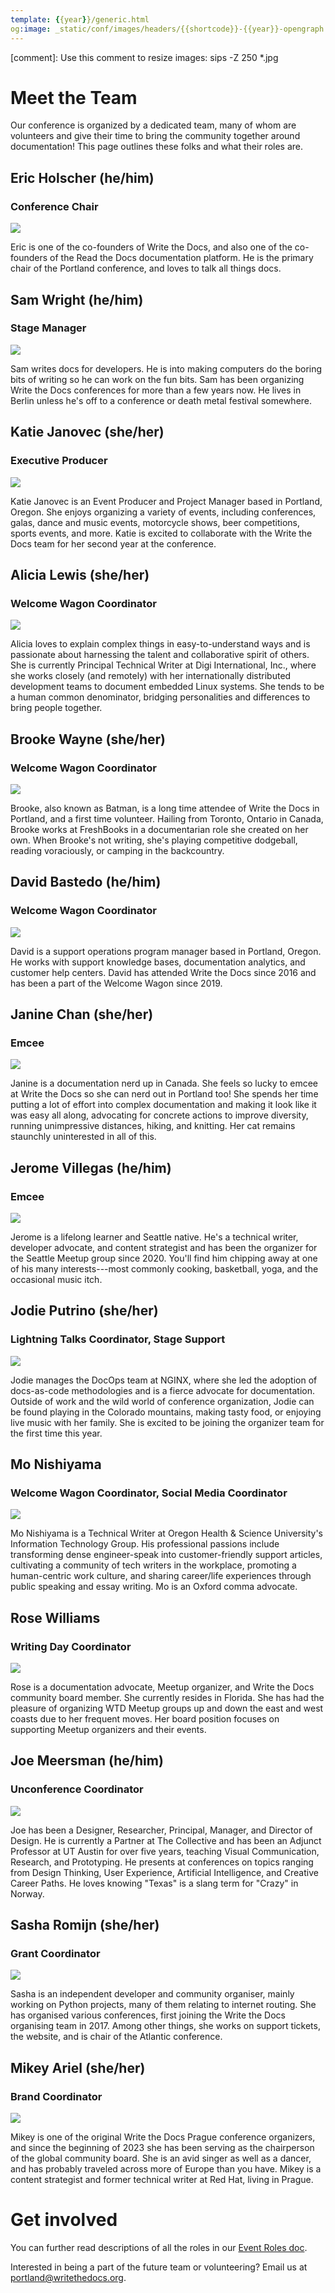 ```yaml
---
template: {{year}}/generic.html
og:image: _static/conf/images/headers/{{shortcode}}-{{year}}-opengraph.jpg
---
```


[comment]: Use this comment to resize images: sips -Z 250 *.jpg

# Meet the Team

Our conference is organized by a dedicated team, many of whom are volunteers and give their time to bring the community together around documentation! This page outlines these folks and what their roles are.

## Eric Holscher (he/him)

### Conference Chair

![](/_static/img/2024/team/eric.jpg)

Eric is one of the co-founders of Write the Docs, and also one of the co-founders of the Read the Docs documentation platform. He is the primary chair of the Portland conference, and loves to talk all things docs.

## Sam Wright (he/him)

### Stage Manager

![](/_static/img/2024/team/sam.jpg)

Sam writes docs for developers. He is into making computers do the boring bits of writing so he can work on the fun bits. Sam has been organizing Write the Docs conferences for more than a few years now. He lives in Berlin unless he's off to a conference or death metal festival somewhere.

## Katie Janovec (she/her)

### Executive Producer

![](/_static/img/2024/team/katie.jpg)

Katie Janovec is an Event Producer and Project Manager based in Portland, Oregon. She enjoys organizing a variety of events, including conferences, galas, dance and music events, motorcycle shows, beer competitions, sports events, and more. Katie is excited to collaborate with the Write the Docs team for her second year at the conference.

## Alicia Lewis (she/her)

### Welcome Wagon Coordinator

![](/_static/img/2024/team/alicia.jpg)

Alicia loves to explain complex things in easy-to-understand ways and is passionate about harnessing the talent and collaborative spirit of others. She is currently Principal Technical Writer at Digi International, Inc., where she works closely (and remotely) with her internationally distributed development teams to document embedded Linux systems. She tends to be a human common denominator, bridging personalities and differences to bring people together.

## Brooke Wayne (she/her)

### Welcome Wagon Coordinator

![](/_static/img/2024/team/brooke.jpg)

Brooke, also known as Batman, is a long time attendee of Write the Docs in Portland, and a first time volunteer. Hailing from Toronto, Ontario in Canada, Brooke works at FreshBooks in a documentarian role she created on her own. When Brooke's not writing, she's playing competitive dodgeball, reading voraciously, or camping in the backcountry.

## David Bastedo (he/him)

### Welcome Wagon Coordinator

![](/_static/img/2024/team/david.jpg)

David is a support operations program manager based in Portland, Oregon. He works with support knowledge bases, documentation analytics, and customer help centers. David has attended Write the Docs since 2016 and has been a part of the Welcome Wagon since 2019.

## Janine Chan (she/her)

### Emcee

![](/_static/img/2024/team/janine.jpg)

Janine is a documentation nerd up in Canada. She feels so lucky to emcee at Write the Docs so she can nerd out in Portland too! She spends her time putting a lot of effort into complex documentation and making it look like it was easy all along, advocating for concrete actions to improve diversity, running unimpressive distances, hiking, and knitting. Her cat remains staunchly uninterested in all of this.

## Jerome Villegas (he/him)

### Emcee

![](/_static/img/2024/team/jerome.jpg)

Jerome is a lifelong learner and Seattle native. He's a technical writer, developer advocate, and content strategist and has been the organizer for the Seattle Meetup group since 2020. You'll find him chipping away at one of his many interests---most commonly cooking, basketball, yoga, and the occasional music itch.

## Jodie Putrino (she/her)

### Lightning Talks Coordinator, Stage Support

![](/_static/img/2024/team/jodie.jpg)

Jodie manages the DocOps team at NGINX, where she led the adoption of docs-as-code methodologies and is a fierce advocate for documentation. Outside of work and the wild world of conference organization, Jodie can be found playing in the Colorado mountains, making tasty food, or enjoying live music with her family. She is excited to be joining the organizer team for the first time this year.

## Mo Nishiyama

### Welcome Wagon Coordinator, Social Media Coordinator

![](/_static/img/2024/team/mo.jpg)

Mo Nishiyama is a Technical Writer at Oregon Health & Science University's Information Technology Group. His professional passions include transforming dense engineer-speak into customer-friendly support articles, cultivating a community of tech writers in the workplace, promoting a human-centric work culture, and sharing career/life experiences through public speaking and essay writing. Mo is an Oxford comma advocate.

## Rose Williams

### Writing Day Coordinator

![](/_static/img/2024/team/rose.jpg)

Rose is a documentation advocate, Meetup organizer, and Write the Docs community board member. She currently resides in Florida. She has had the pleasure of organizing WTD Meetup groups up and down the east and west coasts due to her frequent moves. Her board position focuses on supporting Meetup organizers and their events.

## Joe Meersman (he/him)

### Unconference Coordinator

![](/_static/img/2024/team/joe.jpg)

Joe has been a Designer, Researcher, Principal, Manager, and Director of Design. He is currently a Partner at The Collective and has been an Adjunct Professor at UT Austin for over five years, teaching Visual Communication, Research, and Prototyping. He presents at conferences on topics ranging from Design Thinking, User Experience, Artificial Intelligence, and Creative Career Paths. He loves knowing "Texas" is a slang term for "Crazy" in Norway. 

## Sasha Romijn (she/her)

### Grant Coordinator

![](/_static/img/2024/team/sasha.jpg)

Sasha is an independent developer and community organiser, mainly working on Python projects, many of them relating to internet routing. She has organised various conferences, first joining the Write the Docs organising team in 2017. Among other things, she works on support tickets, the website, and is chair of the Atlantic conference.

## Mikey Ariel (she/her)

### Brand Coordinator

![](/_static/img/2024/team/mikey.jpg)

Mikey is one of the original Write the Docs Prague conference organizers, and since the beginning of 2023 she has been serving as the chairperson of the global community board. She is an avid singer as well as a dancer, and has probably traveled across more of Europe than you have. Mikey is a content strategist and former technical writer at Red Hat, living in Prague.

# Get involved

You can further read descriptions of all the roles in our [Event Roles doc](https://www.writethedocs.org/organizer-guide/confs/event-roles/).

Interested in being a part of the future team or volunteering? Email us at portland@writethedocs.org.
